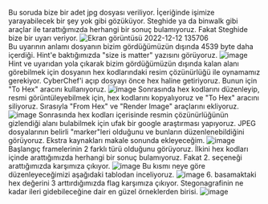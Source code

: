 
Bu soruda bize bir adet jpg dosyası veriliyor. İçeriğinde işimize yarayabilecek bir şey yok gibi gözüküyor. Steghide ya da binwalk gibi araçlar ile tarattığımızda herhangi bir sonuç bulamıyoruz. Fakat Steghide bize bir uyarı veriyor.
![Ekran görüntüsü 2022-12-12 135706](https://user-images.githubusercontent.com/88983987/207029027-ed381d94-5642-4471-97f9-7c7cd78ae8ff.png)<br>
Bu uyarının anlamı dosyanın bizim gördüğümüzün dışında 4539 byte daha içerdiği. Hint'e baktığımızda "size is matter" yazısını görüyoruz. 
![image](https://user-images.githubusercontent.com/88983987/207029134-d21ad4a0-8e30-4422-95d1-63f0c5712c6c.png) <br>
Hint ve uyarıdan yola çıkarak bizim gördüğümüzün dışında kalan alanı görebilmek için dosyanın hex kodlarındaki resim çözünürlüğü ile oynamamız gerekiyor.
CyberChef'i açıp dosyayı önce hex haline getiriyoruz. Bunun için "To Hex" aracını kullanıyoruz.
![image](https://user-images.githubusercontent.com/88983987/207029344-3bc93e22-9e09-4dfe-a107-0ddd3895add9.png)
Sonrasında hex kodlarını düzenleyip, resmi görüntüleyebilmek için, hex kodlarını kopyalıyoruz ve "To Hex" aracını siliyoruz. Sırasıyla "From Hex" ve "Render Image" araçlarını ekliyoruz.
![image](https://user-images.githubusercontent.com/88983987/207029597-afc30350-ea3e-423a-9602-9f0490a989ab.png)
Sonrasında hex kodları içerisinde resmin çözünürlüğünün gizlendiği alanı bulabilmek için ufak bir google araştırması yapıyoruz. JPEG dosyalarının belirli "marker"leri olduğunu ve bunların düzenlenebildiğini görüyoruz. Ekstra kaynakları makale sonunda ekleyeceğim.
![image](https://user-images.githubusercontent.com/88983987/207029934-c1b84aea-f5c8-4806-bd20-d06b32ee0839.png)
Başlangıç framelerinin 2 farklı türü olduğunu görüyoruz. İlkini hex kodları içinde arattığımızda herhangi bir sonuç bulamıyoruz. Fakat 2. seçeneği arattığımızda karşımıza çıkıyor.
![image](https://user-images.githubusercontent.com/88983987/207030142-9644f4da-9be2-485b-8832-f75737b98d90.png)
Bu kısmı neye göre düzenleyeceğimizi aşağıdaki tablodan inceliyoruz.
![image](https://user-images.githubusercontent.com/88983987/207030612-22901216-c55b-4e3a-a3f1-aac41791c381.png)
6. basamaktaki hex değerini 3 arttırdığımızda flag karşımıza çıkıyor. Stegonagrafinin ne kadar ileri gidebileceğine dair en güzel örneklerden birisi.
![image](https://user-images.githubusercontent.com/88983987/207030831-c4bf59a0-456e-42fa-8a65-83db97d6d90b.png)
